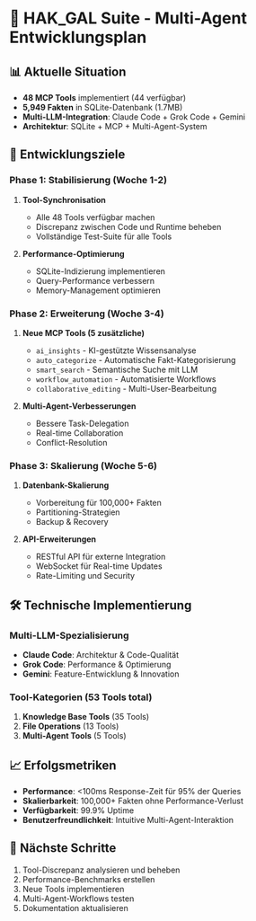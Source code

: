 # 🚀 HAK_GAL Suite - Multi-Agent Entwicklungsplan

## 📊 Aktuelle Situation
- **48 MCP Tools** implementiert (44 verfügbar)
- **5,949 Fakten** in SQLite-Datenbank (1.7MB)
- **Multi-LLM-Integration**: Claude Code + Grok Code + Gemini
- **Architektur**: SQLite + MCP + Multi-Agent-System

## 🎯 Entwicklungsziele

### Phase 1: Stabilisierung (Woche 1-2)
1. **Tool-Synchronisation**
   - Alle 48 Tools verfügbar machen
   - Discrepanz zwischen Code und Runtime beheben
   - Vollständige Test-Suite für alle Tools

2. **Performance-Optimierung**
   - SQLite-Indizierung implementieren
   - Query-Performance verbessern
   - Memory-Management optimieren

### Phase 2: Erweiterung (Woche 3-4)
1. **Neue MCP Tools (5 zusätzliche)**
   - `ai_insights` - KI-gestützte Wissensanalyse
   - `auto_categorize` - Automatische Fakt-Kategorisierung
   - `smart_search` - Semantische Suche mit LLM
   - `workflow_automation` - Automatisierte Workflows
   - `collaborative_editing` - Multi-User-Bearbeitung

2. **Multi-Agent-Verbesserungen**
   - Bessere Task-Delegation
   - Real-time Collaboration
   - Conflict-Resolution

### Phase 3: Skalierung (Woche 5-6)
1. **Datenbank-Skalierung**
   - Vorbereitung für 100,000+ Fakten
   - Partitioning-Strategien
   - Backup & Recovery

2. **API-Erweiterungen**
   - RESTful API für externe Integration
   - WebSocket für Real-time Updates
   - Rate-Limiting und Security

## 🛠️ Technische Implementierung

### Multi-LLM-Spezialisierung
- **Claude Code**: Architektur & Code-Qualität
- **Grok Code**: Performance & Optimierung
- **Gemini**: Feature-Entwicklung & Innovation

### Tool-Kategorien (53 Tools total)
1. **Knowledge Base Tools** (35 Tools)
2. **File Operations** (13 Tools)
3. **Multi-Agent Tools** (5 Tools)

## 📈 Erfolgsmetriken
- **Performance**: <100ms Response-Zeit für 95% der Queries
- **Skalierbarkeit**: 100,000+ Fakten ohne Performance-Verlust
- **Verfügbarkeit**: 99.9% Uptime
- **Benutzerfreundlichkeit**: Intuitive Multi-Agent-Interaktion

## 🎯 Nächste Schritte
1. Tool-Discrepanz analysieren und beheben
2. Performance-Benchmarks erstellen
3. Neue Tools implementieren
4. Multi-Agent-Workflows testen
5. Dokumentation aktualisieren